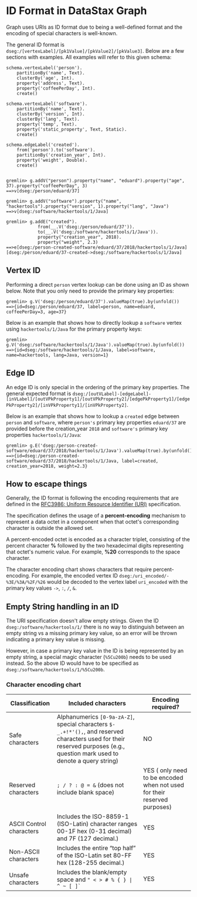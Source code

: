 # ID Format in DataStax Graph

Graph uses URIs as ID format due to being a well-defined format and the encoding of special characters is well-known.

The general ID format is `dseg:/[vertexLabel]/[pk1Value]/[pkValue2]/[pkValue3]`. Below are a few sections with examples. All examples
will refer to this given schema:

```
schema.vertexLabel('person').
    partitionBy('name', Text).
    clusterBy('age', Int).
    property('address', Text).
    property('coffeePerDay', Int).
    create()

schema.vertexLabel('software').
    partitionBy('name', Text).
    clusterBy('version', Int).
    clusterBy('lang', Text).
    property('temp', Text).
    property('static_property', Text, Static).
    create()

schema.edgeLabel('created').
    from('person').to('software').
    partitionBy('creation_year', Int).
    property('weight', Double).
    create()
    
    
gremlin> g.addV("person").property("name", "eduard").property("age", 37).property("coffeePerDay", 3)
==>v[dseg:/person/eduard/37]

gremlin> g.addV("software").property("name", "hackertools").property("version", 1).property("lang", "Java")
==>v[dseg:/software/hackertools/1/Java]

gremlin> g.addE("created").
            from(__.V('dseg:/person/eduard/37')).
            to(__.V('dseg:/software/hackertools/1/Java')).
            property("creation_year", 2018).
            property("weight", 2.3)
==>e[dseg:/person-created-software/eduard/37/2018/hackertools/1/Java][dseg:/person/eduard/37-created->dseg:/software/hackertools/1/Java]

```

## Vertex ID

Performing a direct `person` vertex lookup can be done using an ID as shown below. Note that you only need to provide the primary key properties:
```
gremlin> g.V('dseg:/person/eduard/37').valueMap(true).by(unfold())
==>{id=dseg:/person/eduard/37, label=person, name=eduard, coffeePerDay=3, age=37}
```

Below is an example that shows how to directly lookup a `software` vertex using `hackertools/1/Java` for the primary property keys: 
```
gremlin> g.V('dseg:/software/hackertools/1/Java').valueMap(true).by(unfold())
==>{id=dseg:/software/hackertools/1/Java, label=software, name=hackertools, lang=Java, version=1}
```

## Edge ID

An edge ID is only special in the ordering of the primary key properties. The general expected format is 
`dseg:/[outVLabel]-[edgeLabel]-[inVLabel]/[outVPkProperty1]/[outVPkProperty2]/[edgePkProperty1]/[edgePkProperty2]/[inVPkProperty1]/[inVPkProperty2]`.

Below is an example that shows how to lookup a `created` edge between `person` and `software`, where `person's` primary key properties
`eduard/37` are provided before the creation_year `2018` and `software's` primary key properties `hackertools/1/Java`:
```
gremlin> g.E('dseg:/person-created-software/eduard/37/2018/hackertools/1/Java').valueMap(true).by(unfold())
==>{id=dseg:/person-created-software/eduard/37/2018/hackertools/1/Java, label=created, creation_year=2018, weight=2.3}
```


## How to escape things

Generally, the ID format is following the encoding requirements that are defined in the [RFC3986: Uniform Resource Identifier (URI)](https://www.ietf.org/rfc/rfc3986.txt) specification.

The specification defines the usage of a **percent-encoding** mechanism to represent a data octet in a component when that octet's corresponding character is outside the allowed set.

A percent-encoded octet is encoded as a character triplet, consisting of the percent character **%** followed by the two hexadecimal digits representing that octet's numeric value.  For example, **%20** corresponds to the space character.

The character encoding chart shows characters that require percent-encoding. For example, the encoded vertex ID `dseg:/uri_encoded/-%3E/%3A/%2F/%26` would be decoded to the vertex label `uri_encoded` with the primary key values `->`, `:`, `/`, `&`.

## Empty String handling in an ID
The URI specification doesn't allow empty strings. Given the ID `dseg:/software/hackertools/1/` there is no way to distinguish between an empty string vs a missing primary key value, so an error will be thrown indicating a primary key value is missing.

However, in case a primary key value in the ID is being represented by an empty string, a special magic character (`%5Cu200b`) needs to be used instead. So the above ID would have to be specified as ` dseg:/software/hackertools/1/%5Cu200b`.


### Character encoding chart

| Classification | Included characters | Encoding required? |
| ------ | ------ | ------ |
| Safe characters | Alphanumerics `[0-9a-zA-Z]`, special characters `$-_.+!*'(),`, and reserved characters used for their reserved purposes (e.g., question mark used to denote a query string) | NO |
|Reserved characters | `; / ? : @ = &` (does not include blank space) | YES ( only need to be encoded when not used for their reserved purposes) |
| ASCII Control characters | Includes the ISO-8859-1 (ISO-Latin) character ranges 00-1F hex (0-31 decimal) and 7F (127 decimal.) |	YES |
| Non-ASCII characters	| Includes the entire “top half” of the ISO-Latin set 80-FF hex (128-255 decimal.) | YES |
| Unsafe characters | Includes the blank/empty space and ``` " < > # % { } \| ^ ~ [ ]` ``` | YES |
